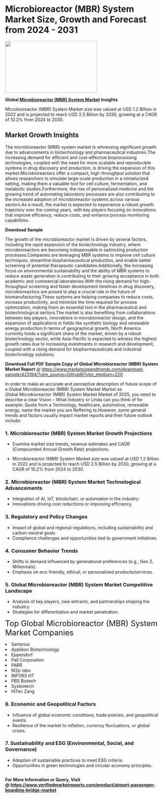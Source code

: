 <H1>Microbioreactor (MBR) System Market Size, Growth and Forecast from 2024 - 2031</H1><img class="aligncenter size-medium wp-image-584254" src="https://thirdeyenews.in/wp-content/uploads/2024/09/Global-Market-Research-300x168.jpeg" alt="" width="300" height="168" /><p><strong>Global&nbsp;<a href="https://www.marketsizeandtrends.com/download-sample/423194/?utm_source=Github8j?utm_medium=220">Microbioreactor (MBR) System Market</a> Insights</strong></p><p>Microbioreactor (MBR) System Market size was valued at USD 1.2 Billion in 2022 and is projected to reach USD 2.5 Billion by 2030, growing at a CAGR of 10.2% from 2024 to 2030.</p><p><h2>Market Growth Insights</h2> <p>The microbioreactor (MBR) system market is witnessing significant growth due to advancements in biotechnology and pharmaceutical industries.The increasing demand for efficient and cost-effective bioprocessing technologies, coupled with the need for more scalable and reproducible systems in drug discovery and production, is driving the expansion of this market.Microbioreactors offer a compact, high-throughput solution that allows researchers to simulate large-scale production in a miniaturized setting, making them a valuable tool for cell culture, fermentation, and metabolic studies.Furthermore, the rise of personalized medicine and the growing trend of automating laboratory processes are also contributing to the increased adoption of microbioreactor systems across various sectors.As a result, the market is expected to experience a robust growth trajectory over the coming years, with key players focusing on innovations that improve efficiency, reduce costs, and enhance process monitoring capabilities.</p> <p><strong>Download Sample</strong></p> <p>The growth of the microbioreactor market is driven by several factors, including the rapid expansion of the biotechnology industry, where microbioreactors are becoming indispensable in optimizing production processes.Companies are leveraging MBR systems to improve cell culture techniques, streamline biopharmaceutical production, and enable better screening of potential therapeutic candidates.Additionally, the increasing focus on environmental sustainability and the ability of MBR systems to reduce waste generation is contributing to their growing acceptance in both academic and commercial laboratories.With the rising demand for high-throughput screening and faster development timelines in drug discovery, microbioreactors are poised to play a crucial role in the future of biomanufacturing.These systems are helping companies to reduce costs, increase productivity, and minimize the time required for process optimization, making them an essential tool in the pharmaceutical and biotechnological sectors.The market is also benefiting from collaborations between key players, innovations in microbioreactor design, and the expansion of applications in fields like synthetic biology and renewable energy production.In terms of geographical growth, North America currently holds a significant share of the market, driven by a robust biotechnology sector, while Asia-Pacific is expected to witness the highest growth rates due to increasing investments in research and development, coupled with a rising demand for biopharmaceuticals and industrial biotechnology solutions.</p> <p><span class=""><strong>Download Full PDF Sample Copy of Global Microbioreactor (MBR) System Market Report</strong> @ <a href="https://www.marketsizeandtrends.com/download-sample/423194/?utm_source=Github8j?utm_medium=220" target="_blank">https://www.marketsizeandtrends.com/download-sample/423194/?utm_source=Github8j?utm_medium=220</a></span></p><p>In order to make an accurate and perceptive description of future scope of a Global&nbsp;Microbioreactor (MBR) System Market Market as Global&nbsp;Microbioreactor (MBR) System Market Market of 2025, you need to describe a clear Vision &ndash; What Industry or Linda can you think of for example: Quote from a Technology, healthcare, automotive, renewable energy, name the market you are Reffering to.However, some general trends and factors usually impact market reports and their future outlook include:</p><h3>1.&nbsp;<strong>Microbioreactor (MBR) System Market Growth Projections</strong></h3><ul><li>Examine market size trends, revenue estimates and CAGR (Compounded Annual Growth Rate) projections.</li><li><p>Microbioreactor (MBR) System Market size was valued at USD 1.2 Billion in 2022 and is projected to reach USD 2.5 Billion by 2030, growing at a CAGR of 10.2% from 2024 to 2030.</p></li></ul><h3>2.&nbsp;<strong>Microbioreactor (MBR) System Market Technological Advancements</strong></h3><ul><li>Integration of AI, IoT, blockchain, or automation in the industry.</li><li>Innovations driving cost reductions or improving efficiency.</li></ul><h3>3.&nbsp;<strong>Regulatory and Policy Changes</strong></h3><ul><li>Impact of global and regional regulations, including sustainability and carbon-neutral goals.</li><li>Compliance challenges and opportunities tied to government initiatives.</li></ul><h3>4.&nbsp;<strong>Consumer Behavior Trends</strong></h3><ul><li>Shifts in demand influenced by generational preferences (e.g., Gen Z, Millennials).</li><li>Emphasis on eco-friendly, ethical, or personalized products/services.</li></ul><h3>5.&nbsp;<strong>Global Microbioreactor (MBR) System Market Competitive Landscape</strong></h3><ul><li>Analysis of key players, new entrants, and partnerships shaping the industry.</li><li>Strategies for differentiation and market penetration.</li></ul><p data-pm-slice="1 1 []"><span style="color: inherit; font-family: inherit; font-size: 25px;">Top Global Microbioreactor (MBR) System Market Companies</span></p><div class="" data-test-id=""><p><li>Sartorius</li><li> Applikon Biotechnology</li><li> Eppendorf</li><li> Pall Corporation</li><li> PARR</li><li> M2p-labs</li><li> INFORS HT</li><li> PBS Biotech</li><li> Sysbiotech</li><li> HiTec Zang</li></p></div><h3>6.&nbsp;<strong>Economic and Geopolitical Factors</strong></h3><ul><li>Influence of global economic conditions, trade policies, and geopolitical events.</li><li>Resilience of the market to inflation, currency fluctuations, or global crises.</li></ul><h3>7.&nbsp;<strong>Sustainability and ESG (Environmental, Social, and Governance)</strong></h3><ul><li>Adoption of sustainable practices to meet ESG criteria.</li><li>Opportunities in green technologies and circular economy principles.</li></ul><h2><strong style="font-size: 14px;">For More Information or Query, Visit @&nbsp;</strong><a style="background-color: #ffffff; font-size: 14px;" href="https://www.marketsizeandtrends.com/report/microbioreactor-mbr-system-market/" target="_blank">https://www.verifiedmarketreports.com/product/airport-passenger-boarding-bridge-market</a></h2>